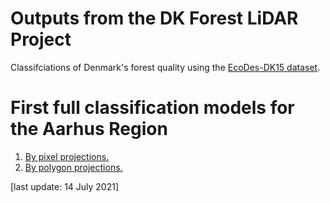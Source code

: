 # Outputs from the DK Forest LiDAR Project
Classifciations of Denmark's forest quality using the [EcoDes-DK15 dataset](https://github.com/jakobjassmann/ecodes-dk-lidar).

# First full classification models for the Aarhus Region
1. [By pixel projections.](by_pixel_projections.html)
2. [By polygon projections.](by_poly_projections.html) 

[last update: 14 July 2021]
